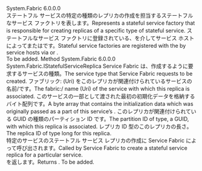 <Type Name="IStatefulServiceFactory" FullName="System.Fabric.IStatefulServiceFactory">
  <TypeSignature Language="C#" Value="public interface IStatefulServiceFactory" />
  <TypeSignature Language="ILAsm" Value=".class public interface auto ansi abstract IStatefulServiceFactory" />
  <TypeSignature Language="DocId" Value="T:System.Fabric.IStatefulServiceFactory" />
  <TypeSignature Language="VB.NET" Value="Public Interface IStatefulServiceFactory" />
  <TypeSignature Language="F#" Value="type IStatefulServiceFactory = interface" />
  <AssemblyInfo>
    <AssemblyName>System.Fabric</AssemblyName>
    <AssemblyVersion>6.0.0.0</AssemblyVersion>
  </AssemblyInfo>
  <Interfaces />
  <Docs>
    <summary>
      <para><span data-ttu-id="8a157-101">ステートフル サービスの特定の種類のレプリカの作成を担当するステートフルなサービス ファクトリを表します。</span><span class="sxs-lookup"><span data-stu-id="8a157-101">Represents a stateful service factory that is responsible for creating replicas of a specific type of stateful service.</span></span> <span data-ttu-id="8a157-102">ステートフルなサービス ファクトリに登録されている、<see cref="T:System.Fabric.FabricRuntime" />を介してサービス ホストによって<see cref="M:System.Fabric.FabricRuntime.RegisterStatefulServiceFactory(System.String,System.Fabric.IStatefulServiceFactory)" />または<see cref="M:System.Fabric.FabricRuntime.RegisterStatefulServiceFactoryAsync(System.String,System.Fabric.IStatefulServiceFactory,System.TimeSpan,System.Threading.CancellationToken)" />です。</span><span class="sxs-lookup"><span data-stu-id="8a157-102">Stateful service factories are registered with the <see cref="T:System.Fabric.FabricRuntime" /> by service hosts via <see cref="M:System.Fabric.FabricRuntime.RegisterStatefulServiceFactory(System.String,System.Fabric.IStatefulServiceFactory)" /> or <see cref="M:System.Fabric.FabricRuntime.RegisterStatefulServiceFactoryAsync(System.String,System.Fabric.IStatefulServiceFactory,System.TimeSpan,System.Threading.CancellationToken)" />.</span></span></para>
    </summary>
    <remarks>To be added.</remarks>
  </Docs>
  <Members>
    <Member MemberName="CreateReplica">
      <MemberSignature Language="C#" Value="public System.Fabric.IStatefulServiceReplica CreateReplica (string serviceTypeName, Uri serviceName, byte[] initializationData, Guid partitionId, long replicaId);" />
      <MemberSignature Language="ILAsm" Value=".method public hidebysig newslot virtual instance class System.Fabric.IStatefulServiceReplica CreateReplica(string serviceTypeName, class System.Uri serviceName, unsigned int8[] initializationData, valuetype System.Guid partitionId, int64 replicaId) cil managed" />
      <MemberSignature Language="DocId" Value="M:System.Fabric.IStatefulServiceFactory.CreateReplica(System.String,System.Uri,System.Byte[],System.Guid,System.Int64)" />
      <MemberSignature Language="VB.NET" Value="Public Function CreateReplica (serviceTypeName As String, serviceName As Uri, initializationData As Byte(), partitionId As Guid, replicaId As Long) As IStatefulServiceReplica" />
      <MemberSignature Language="F#" Value="abstract member CreateReplica : string * Uri * byte[] * Guid * int64 -&gt; System.Fabric.IStatefulServiceReplica" Usage="iStatefulServiceFactory.CreateReplica (serviceTypeName, serviceName, initializationData, partitionId, replicaId)" />
      <MemberType>Method</MemberType>
      <AssemblyInfo>
        <AssemblyName>System.Fabric</AssemblyName>
        <AssemblyVersion>6.0.0.0</AssemblyVersion>
      </AssemblyInfo>
      <ReturnValue>
        <ReturnType>System.Fabric.IStatefulServiceReplica</ReturnType>
      </ReturnValue>
      <Parameters>
        <Parameter Name="serviceTypeName" Type="System.String" />
        <Parameter Name="serviceName" Type="System.Uri" />
        <Parameter Name="initializationData" Type="System.Byte[]" />
        <Parameter Name="partitionId" Type="System.Guid" />
        <Parameter Name="replicaId" Type="System.Int64" />
      </Parameters>
      <Docs>
        <param name="serviceTypeName">
          <para><span data-ttu-id="8a157-103">Service Fabric は、作成するように要求するサービスの種類。</span><span class="sxs-lookup"><span data-stu-id="8a157-103">The service type that Service Fabric requests to be created.</span></span></para>
        </param>
        <param name="serviceName">
          <para><span data-ttu-id="8a157-104">ファブリック: (Uri) をこのレプリカが関連付けられているサービスの名前/です。</span><span class="sxs-lookup"><span data-stu-id="8a157-104">The fabric:/ name (Uri) of the service with which this replica is associated.</span></span></para>
        </param>
        <param name="initializationData">
          <para><span data-ttu-id="8a157-105">このサービスの一部として渡された最初の初期化データを格納するバイト配列<see cref="T:System.Fabric.Description.ServiceDescription" />です。</span><span class="sxs-lookup"><span data-stu-id="8a157-105">A byte array that contains the initialization data which was originally passed as a part of this service’s <see cref="T:System.Fabric.Description.ServiceDescription" />.</span></span></para>
        </param>
        <param name="partitionId">
          <para><span data-ttu-id="8a157-106">このレプリカが関連付けられている GUID の種類のパーティション ID です。</span><span class="sxs-lookup"><span data-stu-id="8a157-106">The partition ID of type, a GUID, with which this replica is associated.</span></span></para>
        </param>
        <param name="replicaId">
          <para><span data-ttu-id="8a157-107">レプリカ ID 型のこのレプリカの長さ。</span><span class="sxs-lookup"><span data-stu-id="8a157-107">The replica ID of type long for this replica.</span></span> </para>
        </param>
        <summary>
          <para><span data-ttu-id="8a157-108">特定のサービスのステートフル サービス レプリカの作成に Service Fabric によって呼び出されます。</span><span class="sxs-lookup"><span data-stu-id="8a157-108">Called by Service Fabric to create a stateful service replica for a particular service.</span></span></para>
        </summary>
        <returns>
          <para><span data-ttu-id="8a157-109"><see cref="T:System.Fabric.IStatefulServiceReplica" /> を返します。</span><span class="sxs-lookup"><span data-stu-id="8a157-109">Returns <see cref="T:System.Fabric.IStatefulServiceReplica" />.</span></span></para>
        </returns>
        <remarks>To be added.</remarks>
      </Docs>
    </Member>
  </Members>
</Type>